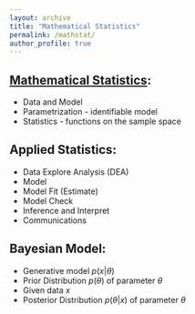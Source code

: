 ```yaml
---
layout: archive
title: "Mathematical Statistics"
permalink: /mathstat/
author_profile: true
---
```


## [Mathematical Statistics](https://b-ok.cc/book/4986212/b64cdd):
- Data and Model
- Parametrization - identifiable model
- Statistics - functions on the sample space

## Applied Statistics:
- Data Explore Analysis (DEA)
- Model
- Model Fit (Estimate)
- Model Check
- Inference and Interpret
- Communications

## Bayesian Model:
- Generative model $p(x|\theta)$
- Prior Distribution $p(\theta)$ of parameter $\theta$
- Given data $x$
- Posterior Distribution $p(\theta|x)$ of parameter $\theta$
